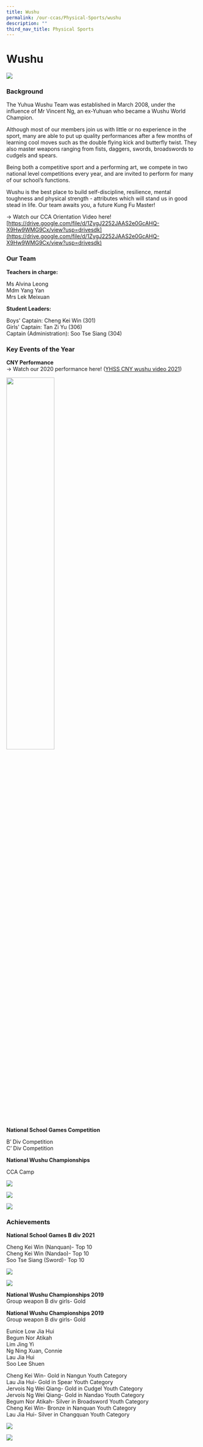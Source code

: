 ```yaml
---
title: Wushu
permalink: /our-ccas/Physical-Sports/wushu
description: ""
third_nav_title: Physical Sports
---
```

# **Wushu**

![](/images/wu.jpg)

### Background

The Yuhua Wushu Team was established in March 2008, under the influence of Mr Vincent Ng, an ex-Yuhuan who became a Wushu World Champion.  

Although most of our members join us with little or no experience in the sport, many are able to put up quality performances after a few months of learning cool moves such as the double flying kick and butterfly twist. They also master weapons ranging from fists, daggers, swords, broadswords to cudgels and spears.  

Being both a competitive sport and a performing art, we compete in two national level competitions every year, and are invited to perform for many of our school’s functions.

Wushu is the best place to build self-discipline, resilience, mental toughness and physical strength - attributes which will stand us in good stead in life. Our team awaits you, a future Kung Fu Master!

  

\-> Watch our CCA Orientation Video here! 
[https://drive.google.com/file/d/1ZygJ2252JAAS2e0GcAHQ-X9Hw9WMG9Cx/view?usp=drivesdk](https://drive.google.com/file/d/1ZygJ2252JAAS2e0GcAHQ-X9Hw9WMG9Cx/view?usp=drivesdk)

### Our Team

**Teachers in charge:**

Ms Alvina Leong   
Mdm Yang Yan   
Mrs Lek Meixuan

**Student Leaders:**

Boys' Captain: Cheng Kei Win (301)    
Girls' Captain: Tan Zi Yu (306)   
Captain (Administration): Soo Tse Siang (304)

### Key Events of the Year

**CNY Performance**   
\-> Watch our 2020 performance here! ([YHSS CNY wushu video 2021](https://www.youtube.com/watch?v=mSvglVwJGXc))

<img src="/images/wu%202.png" 
     style="width:50%">
		 
**National School Games Competition**  

B’ Div Competition    
C’ Div Competition 

**National Wushu Championships**

CCA Camp

![](/images/wu%203.jpg)

![](/images/wu%204.jpg)

![](/images/wu%205.png)

### Achievements

**National School Games B div 2021**

Cheng Kei Win (Nanquan)- Top 10   
Cheng Kei Win (Nandao)- Top 10    
Soo Tse Siang (Sword)- Top 10

![](/images/wu%206.jpg)

![](/images/wu%207.jpg)

**National Wushu Championships 2019**    
Group weapon B div girls- Gold 

**National Wushu Championships 2019**   
Group weapon B div girls- Gold 

Eunice Low Jia Hui     
Begum Nor Atikah    
Lim Jing Yi     
Ng Ning Xuan, Connie     
Lau Jia Hui      
Soo Lee Shuen

  

Cheng Kei Win- Gold in Nangun Youth Category   
Lau Jia Hui- Gold in Spear Youth Category   
Jervois Ng Wei Qiang- Gold in Cudgel Youth Category  
Jervois Ng Wei Qiang- Gold in Nandao Youth Category  
Begum Nor Atikah- Silver in Broadsword Youth Category   
Cheng Kei Win- Bronze in Nanquan Youth Category  
Lau Jia Hui- Silver in Changquan Youth Category


![](/images/wu%208.jpg)

![](/images/wuwu.png)